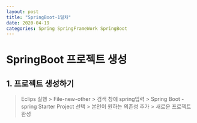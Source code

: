 ```yaml
---
layout: post
title: "SpringBoot-1일차"
date: 2020-04-19
categories: Spring SpringFrameWork SpringBoot
---
```


# SpringBoot 프로젝트 생성

## 1. 프로젝트 생성하기

> Eclips 실행 > File-new-other > 검색 창에 spring입력 > Spring Boot - spring Starter Project 선택 > 본인이 원하는 의존성 추가 > 새로운 프로젝트 완성

